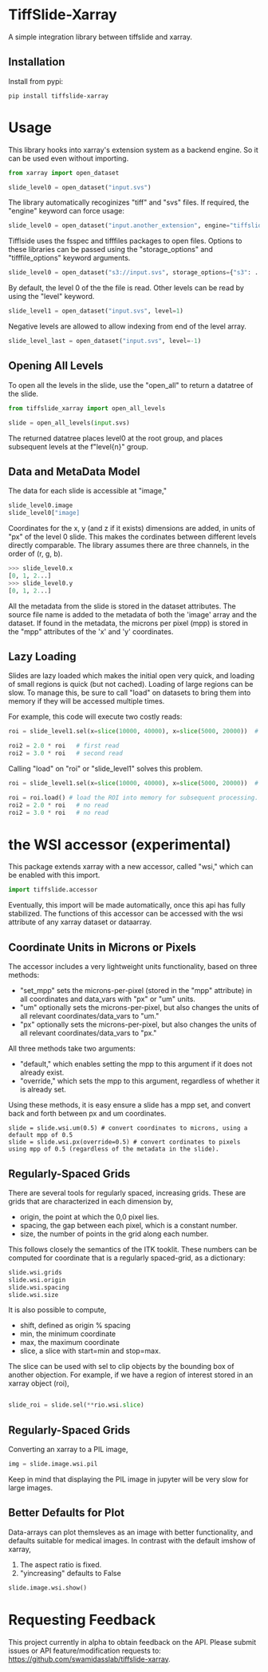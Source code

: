 # TiffSlide-Xarray


A simple integration library between tiffslide and xarray.

## Installation

Install from pypi:

```
pip install tiffslide-xarray
```

# Usage

This library hooks into xarray's extension system as a backend engine. So
it can be used even without importing.

```python
from xarray import open_dataset

slide_level0 = open_dataset("input.svs")
```

The library automatically recoginizes "tiff" and "svs" files. If required,
the "engine" keyword can force usage:

```python
slide_level0 = open_dataset("input.another_extension", engine="tiffslide")
```


Tifflside uses the fsspec and tifffiles packages to open files. Options to these
libraries can be passed using the "storage_options" and "tifffile_options" keyword
arguments.

```python
slide_level0 = open_dataset("s3://input.svs", storage_options={"s3": ... })
```

By default, the level 0 of the the file is read. Other levels can be read by using
the "level" keyword.

```python
slide_level1 = open_dataset("input.svs", level=1)
```

Negative levels are allowed to allow indexing from end of the level array.
```python
slide_level_last = open_dataset("input.svs", level=-1)
```

## Opening All Levels

To open all the levels in the slide, use the "open_all" to return a datatree of the 
slide.

```python
from tiffslide_xarray import open_all_levels

slide = open_all_levels(input.svs)
```

The returned datatree places level0 at the root group, and places subsequent
levels at the f"level{n}" group. 


## Data and MetaData Model


The data for each slide is accessible at "image,"

```python
slide_level0.image
slide_level0["image]
```

Coordinates for the x, y (and z if it exists) dimensions are added, in units of "px" of the level 0
slide. This makes the cordinates between different levels directly comparable. The library
assumes there are three channels, in the order of (r, g, b). 

```python
>>> slide_level0.x
[0, 1, 2...]
>>> slide_level0.y
[0, 1, 2...]
```

All the metadata from the slide is stored in the dataset attributes. The source file name is
added to the metadata of both the 'image' array and the dataset. If found in the metadata, the microns 
per pixel (mpp) is stored in the "mpp" attributes of the 'x' and 'y' coordinates.

## Lazy Loading

Slides are lazy loaded which makes the initial open very quick, and
loading of small regions is quick (but not cached). Loading of large regions can be slow. 
To manage this, be sure to call "load" on datasets to bring them into memory
if they will be accessed multiple times.

For example, this code will execute two costly reads:

```python
roi = slide_level1.sel(x=slice(10000, 40000), x=slice(5000, 20000))  # select a large ROI

roi2 = 2.0 * roi   # first read
roi2 = 3.0 * roi   # second read
```

Calling "load" on "roi" or "slide_level1" solves this problem.

```python
roi = slide_level1.sel(x=slice(10000, 40000), x=slice(5000, 20000))  # select a large ROI

roi = roi.load() # load the ROI into memory for subsequent processing.
roi2 = 2.0 * roi   # no read
roi2 = 3.0 * roi   # no read
```

# the WSI accessor (experimental)

This package extends xarray with a new accessor, called "wsi," which can be enabled with this import.

```python
import tiffslide.accessor
```

Eventually, this import will be made automatically, once this api has fully stabilized. The functions of this
accessor can be accessed with the wsi attribute of any xarray dataset or dataarray.

## Coordinate Units in Microns or Pixels

The accessor includes a very lightweight units functionality, based on three methods:

- "set_mpp" sets the microns-per-pixel (stored in the "mpp" attribute) in all coordinates and data_vars with "px" or "um" units.
- "um" optionally sets the microns-per-pixel, but also changes the units of all relevant coordinates/data_vars to "um." 
- "px" optionally sets the microns-per-pixel, but also changes the  units of all relevant coordinates/data_vars to "px." 

All three methods take two arguments:

- "default," which enables setting the mpp to this argument if it does not already exist.
- "override," which sets the mpp to this argument, regardless of whether it is already set.

Using these methods, it is easy ensure a slide has a mpp set, and convert back and forth between px and um coordinates.

```
slide = slide.wsi.um(0.5) # convert coordinates to microns, using a default mpp of 0.5
slide = slide.wsi.px(override=0.5) # convert cordinates to pixels using mpp of 0.5 (regardless of the metadata in the slide).
```

## Regularly-Spaced Grids

There are several tools for regularly spaced, increasing grids. These are grids that are characterized in each
dimension by,

- origin, the point at which the 0,0 pixel lies.
- spacing, the gap between each pixel, which is a constant number.
- size, the number of points in the grid along each number.

This follows closely the semantics of the ITK tooklit. These numbers can be computed for coordinate that is a regularly spaced-grid,
as a dictionary:

```python
slide.wsi.grids
slide.wsi.origin
slide.wsi.spacing
slide.wsi.size
```

It is also possible to compute,

- shift, defined as origin % spacing
- min, the minimum coordinate
- max, the maximum coordinate
- slice, a slice with start=min and stop=max.

The slice can be used with sel to clip objects by the bounding box of another objection. For example, if we have a
region of interest stored in an xarray object (roi),

```python

slide_roi = slide.sel(**rio.wsi.slice)
```

## Regularly-Spaced Grids

Converting an xarray to a PIL image,

```python
img = slide.image.wsi.pil
```

Keep in mind that displaying the PIL image in jupyter will be very slow for large images.


## Better Defaults for Plot

Data-arrays can plot themsleves as an image with better functionality, and defaults suitable for medical images. In contrast with the 
default imshow of xarray,

1. The aspect ratio is fixed.
2. "yincreasing"  defaults to False


```python
slide.image.wsi.show()
```


# Requesting Feedback


This project currently in alpha to obtain feedback on the API. Please
submit issues or API feature/modification requests to: https://github.com/swamidasslab/tiffslide-xarray.
